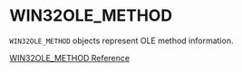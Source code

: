 # WIN32OLE_METHOD

`WIN32OLE_METHOD` objects represent OLE method information.

[WIN32OLE_METHOD Reference](https://ruby-doc.org/stdlib-2.5.0/libdoc/win32ole/rdoc/WIN32OLE_METHOD.html)